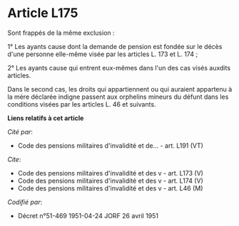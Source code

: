 # Article L175

Sont frappés de la même exclusion :

1° Les ayants cause dont la demande de pension est fondée sur le décès d'une personne elle-même visée par les articles L. 173
et L. 174 ;

2° Les ayants cause qui entrent eux-mêmes dans l'un des cas visés auxdits articles.

Dans le second cas, les droits qui appartiennent ou qui auraient appartenu à la mère déclarée indigne passent aux orphelins
mineurs du défunt dans les conditions visées par les articles L. 46 et suivants.

**Liens relatifs à cet article**

_Cité par_:

  - Code des pensions militaires d'invalidité et de... - art. L191 (VT)

_Cite_:

  - Code des pensions militaires d'invalidité et des v - art. L173 (V)
  - Code des pensions militaires d'invalidité et des v - art. L174 (V)
  - Code des pensions militaires d'invalidité et des v - art. L46 (M)

_Codifié par_:

  - Décret n°51-469 1951-04-24 JORF 26 avril 1951
